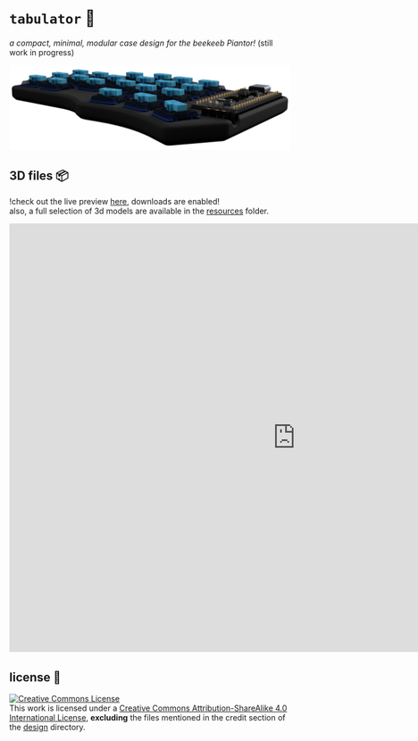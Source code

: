 # `tabulator` 🎹

*a compact, minimal, modular case design for the beekeeb Piantor!* (still work in progress)

![tabulator banner](resources/images/renders/tabulator-v11-banner.png)

## 3D files 📦

!check out the live preview [here](https://a360.co/3JL0lDt), downloads are enabled! \
also, a full selection of 3d models are available in the [resources](https://github.com/StuSerious/tabulator/tree/master/resources) folder.

<iframe src="https://unipv10.autodesk360.com/shares/public/SH512d4QTec90decfa6eb9016235b2fb470d?mode=embed" width="1024" height="768" allowfullscreen="true" webkitallowfullscreen="true" mozallowfullscreen="true"  frameborder="0"></iframe>

## license 📜

<a rel="license" href="http://creativecommons.org/licenses/by-sa/4.0/"><img alt="Creative Commons License" style="border-width:0" src="https://i.creativecommons.org/l/by-sa/4.0/88x31.png" /></a><br />This work is licensed under a <a rel="license" href="http://creativecommons.org/licenses/by-sa/4.0/">Creative Commons Attribution-ShareAlike 4.0 International License</a>, **excluding** the files mentioned in the credit section of the [design](https://github.com/StuSerious/tabulator/tree/master/design#credits-) directory.
